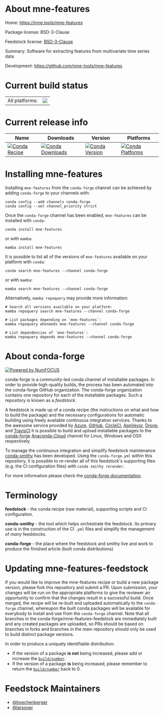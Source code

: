 About mne-features
==================

Home: https://mne.tools/mne-features

Package license: BSD-3-Clause

Feedstock license: [BSD-3-Clause](https://github.com/conda-forge/mne-features-feedstock/blob/main/LICENSE.txt)

Summary: Software for extracting features from multivariate time series data

Development: https://github.com/mne-tools/mne-features

Current build status
====================


<table><tr><td>All platforms:</td>
    <td>
      <a href="https://dev.azure.com/conda-forge/feedstock-builds/_build/latest?definitionId=15562&branchName=main">
        <img src="https://dev.azure.com/conda-forge/feedstock-builds/_apis/build/status/mne-features-feedstock?branchName=main">
      </a>
    </td>
  </tr>
</table>

Current release info
====================

| Name | Downloads | Version | Platforms |
| --- | --- | --- | --- |
| [![Conda Recipe](https://img.shields.io/badge/recipe-mne--features-green.svg)](https://anaconda.org/conda-forge/mne-features) | [![Conda Downloads](https://img.shields.io/conda/dn/conda-forge/mne-features.svg)](https://anaconda.org/conda-forge/mne-features) | [![Conda Version](https://img.shields.io/conda/vn/conda-forge/mne-features.svg)](https://anaconda.org/conda-forge/mne-features) | [![Conda Platforms](https://img.shields.io/conda/pn/conda-forge/mne-features.svg)](https://anaconda.org/conda-forge/mne-features) |

Installing mne-features
=======================

Installing `mne-features` from the `conda-forge` channel can be achieved by adding `conda-forge` to your channels with:

```
conda config --add channels conda-forge
conda config --set channel_priority strict
```

Once the `conda-forge` channel has been enabled, `mne-features` can be installed with `conda`:

```
conda install mne-features
```

or with `mamba`:

```
mamba install mne-features
```

It is possible to list all of the versions of `mne-features` available on your platform with `conda`:

```
conda search mne-features --channel conda-forge
```

or with `mamba`:

```
mamba search mne-features --channel conda-forge
```

Alternatively, `mamba repoquery` may provide more information:

```
# Search all versions available on your platform:
mamba repoquery search mne-features --channel conda-forge

# List packages depending on `mne-features`:
mamba repoquery whoneeds mne-features --channel conda-forge

# List dependencies of `mne-features`:
mamba repoquery depends mne-features --channel conda-forge
```


About conda-forge
=================

[![Powered by
NumFOCUS](https://img.shields.io/badge/powered%20by-NumFOCUS-orange.svg?style=flat&colorA=E1523D&colorB=007D8A)](https://numfocus.org)

conda-forge is a community-led conda channel of installable packages.
In order to provide high-quality builds, the process has been automated into the
conda-forge GitHub organization. The conda-forge organization contains one repository
for each of the installable packages. Such a repository is known as a *feedstock*.

A feedstock is made up of a conda recipe (the instructions on what and how to build
the package) and the necessary configurations for automatic building using freely
available continuous integration services. Thanks to the awesome service provided by
[Azure](https://azure.microsoft.com/en-us/services/devops/), [GitHub](https://github.com/),
[CircleCI](https://circleci.com/), [AppVeyor](https://www.appveyor.com/),
[Drone](https://cloud.drone.io/welcome), and [TravisCI](https://travis-ci.com/)
it is possible to build and upload installable packages to the
[conda-forge](https://anaconda.org/conda-forge) [Anaconda-Cloud](https://anaconda.org/)
channel for Linux, Windows and OSX respectively.

To manage the continuous integration and simplify feedstock maintenance
[conda-smithy](https://github.com/conda-forge/conda-smithy) has been developed.
Using the ``conda-forge.yml`` within this repository, it is possible to re-render all of
this feedstock's supporting files (e.g. the CI configuration files) with ``conda smithy rerender``.

For more information please check the [conda-forge documentation](https://conda-forge.org/docs/).

Terminology
===========

**feedstock** - the conda recipe (raw material), supporting scripts and CI configuration.

**conda-smithy** - the tool which helps orchestrate the feedstock.
                   Its primary use is in the construction of the CI ``.yml`` files
                   and simplify the management of *many* feedstocks.

**conda-forge** - the place where the feedstock and smithy live and work to
                  produce the finished article (built conda distributions)


Updating mne-features-feedstock
===============================

If you would like to improve the mne-features recipe or build a new
package version, please fork this repository and submit a PR. Upon submission,
your changes will be run on the appropriate platforms to give the reviewer an
opportunity to confirm that the changes result in a successful build. Once
merged, the recipe will be re-built and uploaded automatically to the
`conda-forge` channel, whereupon the built conda packages will be available for
everybody to install and use from the `conda-forge` channel.
Note that all branches in the conda-forge/mne-features-feedstock are
immediately built and any created packages are uploaded, so PRs should be based
on branches in forks and branches in the main repository should only be used to
build distinct package versions.

In order to produce a uniquely identifiable distribution:
 * If the version of a package **is not** being increased, please add or increase
   the [``build/number``](https://docs.conda.io/projects/conda-build/en/latest/resources/define-metadata.html#build-number-and-string).
 * If the version of a package **is** being increased, please remember to return
   the [``build/number``](https://docs.conda.io/projects/conda-build/en/latest/resources/define-metadata.html#build-number-and-string)
   back to 0.

Feedstock Maintainers
=====================

* [@hoechenberger](https://github.com/hoechenberger/)
* [@larsoner](https://github.com/larsoner/)

